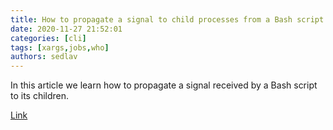 ```yaml
---
title: How to propagate a signal to child processes from a Bash script - LinuxConfig.org
date: 2020-11-27 21:52:01
categories: [cli]
tags: [xargs,jobs,who]
authors: sedlav
---
```


In this article we learn how to propagate a signal received by a Bash script to its children.

[Link](https://linuxconfig.org/how-to-propagate-a-signal-to-child-processes-from-a-bash-script)
